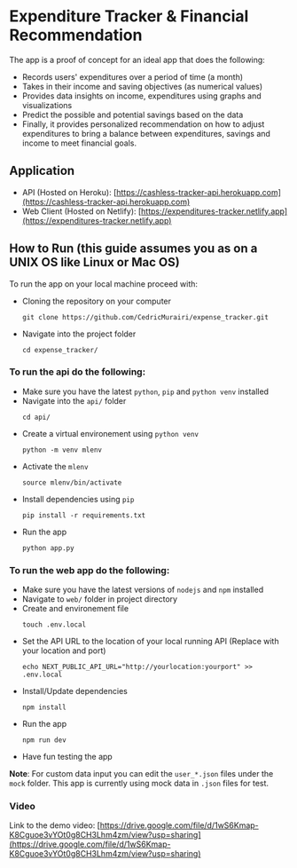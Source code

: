 # Expenditure Tracker & Financial Recommendation

The app is a proof of concept for an ideal app that does the following:
- Records users' expenditures over a period of time (a month)
- Takes in their income and saving objectives (as numerical values)
- Provides data insights on income, expenditures using graphs and visualizations
- Predict the possible and potential savings based on the data
- Finally, it provides personalized recommendation on how to adjust expenditures to bring a balance between expenditures, savings and income to meet financial goals.

## Application

- API (Hosted on Heroku): [https://cashless-tracker-api.herokuapp.com](https://cashless-tracker-api.herokuapp.com)
- Web Client (Hosted on Netlify): [https://expenditures-tracker.netlify.app](https://expenditures-tracker.netlify.app)

## How to Run (this guide assumes you as on a UNIX OS like Linux or Mac OS)

To run the app on your local machine proceed with:

- Cloning the repository on your computer
    ```
    git clone https://github.com/CedricMurairi/expense_tracker.git 
    ```
- Navigate into the project folder
    ```
    cd expense_tracker/
    ```
### To run the api do the following:
- Make sure you have the latest `python`, `pip` and `python venv` installed
- Navigate into the `api/` folder
    ```
    cd api/
    ```
- Create a virtual environement using `python venv`
    ```
    python -m venv mlenv
    ```
- Activate the `mlenv`
    ```
    source mlenv/bin/activate
    ```
- Install dependencies using `pip`
    ```
    pip install -r requirements.txt
    ```
- Run the app
    ```
    python app.py
    ```
### To run the web app do the following:
- Make sure you have the latest versions of `nodejs` and `npm` installed
- Navigate to `web/` folder in project directory
- Create and environement file
    ```
    touch .env.local
    ```
- Set the API URL to the location of your local running API (Replace with your location and port)
    ```
    echo NEXT_PUBLIC_API_URL="http://yourlocation:yourport" >> .env.local
    ```
- Install/Update dependencies
    ```
    npm install
    ```
- Run the app
    ```
    npm run dev
    ```
- Have fun testing the app

**Note**: For custom data input you can edit the `user_*.json` files under the `mock` folder. This app is currently using mock data in `.json` files for test.

### Video

Link to the demo video: [https://drive.google.com/file/d/1wS6Kmap-K8Cguoe3vYOt0g8CH3Lhm4zm/view?usp=sharing](https://drive.google.com/file/d/1wS6Kmap-K8Cguoe3vYOt0g8CH3Lhm4zm/view?usp=sharing)